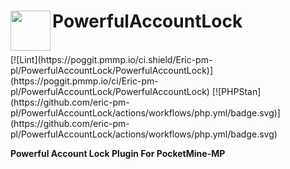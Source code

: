 <h1>PowerfulAccountLock<img src="assets/images/icon.png" height="64" width="64" align="left"></img></h1><br/>
[![Lint](https://poggit.pmmp.io/ci.shield/Eric-pm-pl/PowerfulAccountLock/PowerfulAccountLock)](https://poggit.pmmp.io/ci/Eric-pm-pl/PowerfulAccountLock/PowerfulAccountLock)
[![PHPStan](https://github.com/eric-pm-pl/PowerfulAccountLock/actions/workflows/php.yml/badge.svg)](https://github.com/eric-pm-pl/PowerfulAccountLock/actions/workflows/php.yml/badge.svg)

**Powerful Account Lock Plugin For PocketMine-MP**
